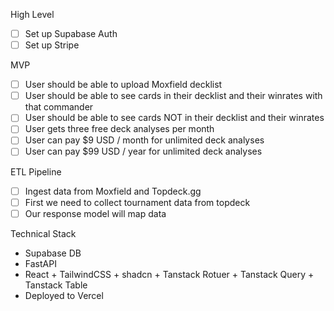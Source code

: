 High Level
- [ ] Set up Supabase Auth
- [ ] Set up Stripe

MVP
- [ ] User should be able to upload Moxfield decklist
- [ ] User should be able to see cards in their decklist and their winrates with that commander
- [ ] User should be able to see cards NOT in their decklist and their winrates
- [ ] User gets three free deck analyses per month
- [ ] User can pay $9 USD / month for unlimited deck analyses
- [ ] User can pay $99 USD / year for unlimited deck analyses

ETL Pipeline
- [ ] Ingest data from Moxfield and Topdeck.gg
- [ ] First we need to collect tournament data from topdeck
- [ ] Our response model will map data

Technical Stack
- Supabase DB
- FastAPI
- React + TailwindCSS + shadcn + Tanstack Rotuer + Tanstack Query + Tanstack Table
- Deployed to Vercel
